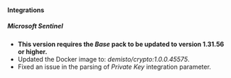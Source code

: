 
#### Integrations
##### Microsoft Sentinel
- **This version requires the *Base* pack to be updated to version 1.31.56 or higher.**
- Updated the Docker image to: *demisto/crypto:1.0.0.45575*.
- Fixed an issue in the parsing of *Private Key* integration parameter.
